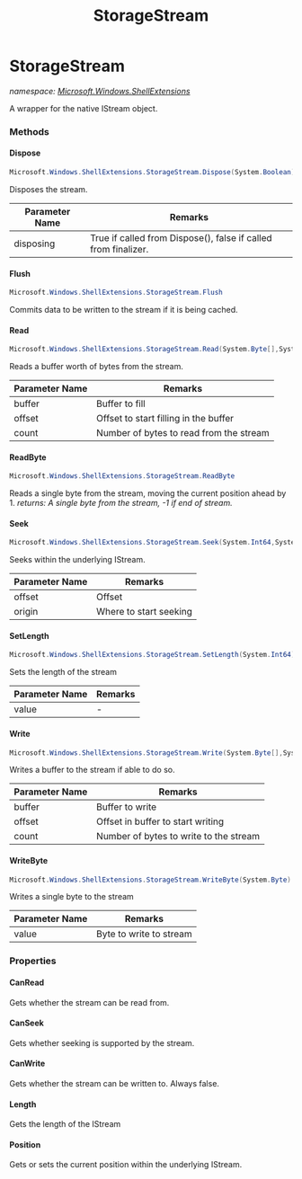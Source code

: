 ﻿---
title: StorageStream
---

# StorageStream
_namespace: [Microsoft.Windows.ShellExtensions](N-Microsoft.Windows.ShellExtensions.html)_

A wrapper for the native IStream object.

### Methods

#### Dispose
```csharp
Microsoft.Windows.ShellExtensions.StorageStream.Dispose(System.Boolean)
```
Disposes the stream.

|Parameter Name|Remarks|
|--------------|-------|
|disposing|True if called from Dispose(), false if called from finalizer.|


#### Flush
```csharp
Microsoft.Windows.ShellExtensions.StorageStream.Flush
```
Commits data to be written to the stream if it is being cached.

#### Read
```csharp
Microsoft.Windows.ShellExtensions.StorageStream.Read(System.Byte[],System.Int32,System.Int32)
```
Reads a buffer worth of bytes from the stream.

|Parameter Name|Remarks|
|--------------|-------|
|buffer|Buffer to fill|
|offset|Offset to start filling in the buffer|
|count|Number of bytes to read from the stream|


#### ReadByte
```csharp
Microsoft.Windows.ShellExtensions.StorageStream.ReadByte
```
Reads a single byte from the stream, moving the current position ahead by 1.
_returns: A single byte from the stream, -1 if end of stream._

#### Seek
```csharp
Microsoft.Windows.ShellExtensions.StorageStream.Seek(System.Int64,System.IO.SeekOrigin)
```
Seeks within the underlying IStream.

|Parameter Name|Remarks|
|--------------|-------|
|offset|Offset|
|origin|Where to start seeking|


#### SetLength
```csharp
Microsoft.Windows.ShellExtensions.StorageStream.SetLength(System.Int64)
```
Sets the length of the stream

|Parameter Name|Remarks|
|--------------|-------|
|value|-|


#### Write
```csharp
Microsoft.Windows.ShellExtensions.StorageStream.Write(System.Byte[],System.Int32,System.Int32)
```
Writes a buffer to the stream if able to do so.

|Parameter Name|Remarks|
|--------------|-------|
|buffer|Buffer to write|
|offset|Offset in buffer to start writing|
|count|Number of bytes to write to the stream|


#### WriteByte
```csharp
Microsoft.Windows.ShellExtensions.StorageStream.WriteByte(System.Byte)
```
Writes a single byte to the stream

|Parameter Name|Remarks|
|--------------|-------|
|value|Byte to write to stream|




### Properties

#### CanRead
Gets whether the stream can be read from.
#### CanSeek
Gets whether seeking is supported by the stream.
#### CanWrite
Gets whether the stream can be written to.
 Always false.
#### Length
Gets the length of the IStream
#### Position
Gets or sets the current position within the underlying IStream.

